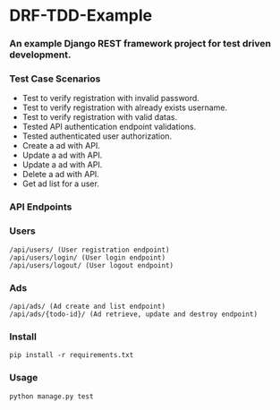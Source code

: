 # DRF-TDD-Example
### An example Django REST framework project for test driven development.

### Test Case Scenarios
* Test to verify registration with invalid password.
* Test to verify registration with already exists username.
* Test to verify registration with valid datas.
* Tested API authentication endpoint validations.
* Tested authenticated user authorization.
* Create a ad with API.
* Update a ad with API.
* Update a ad with API.
* Delete a ad with API.
* Get ad list for a user.

### API Endpoints
### Users
    /api/users/ (User registration endpoint)
    /api/users/login/ (User login endpoint)
    /api/users/logout/ (User logout endpoint)

### Ads
    /api/ads/ (Ad create and list endpoint)
    /api/ads/{todo-id}/ (Ad retrieve, update and destroy endpoint)

### Install
    pip install -r requirements.txt

### Usage
    python manage.py test